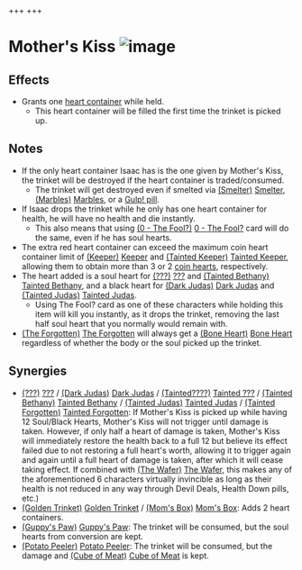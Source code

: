 +++
+++

 # Mother's Kiss ![image](/image/Mother%27s_Kiss.png) 

Effects
---------


* Grants one [heart container](/wiki/Hearts#Red_Heart_Containers "Hearts") while held.
	+ This heart container will be filled the first time the trinket is picked up.


Notes
-------


* If the only heart container Isaac has is the one given by Mother's Kiss, the trinket will be destroyed if the heart container is traded/consumed.
	+ The trinket will get destroyed even if smelted via [(Smelter)](/wiki/Smelter "Smelter") [Smelter](/wiki/Smelter "Smelter"), [(Marbles)](/wiki/Marbles "Marbles") [Marbles](/wiki/Marbles "Marbles"), or a [Gulp! pill](/wiki/Pills "Pills").
* If Isaac drops the trinket while he only has one heart container for health, he will have no health and die instantly.
	+ This also means that using [(0 - The Fool?)](/wiki/Cards_and_Runes "0 - The Fool?") [0 - The Fool?](/wiki/Cards_and_Runes "Cards and Runes") card will do the same, even if he has soul hearts.
* The extra red heart container can exceed the maximum coin heart container limit of  [(Keeper)](/wiki/Keeper "Keeper") [Keeper](/wiki/Keeper "Keeper") and  [(Tainted Keeper)](/wiki/Tainted_Keeper "Tainted Keeper") [Tainted Keeper](/wiki/Tainted_Keeper "Tainted Keeper"), allowing them to obtain more than 3 or 2 [coin hearts](/wiki/Health#Coin_Hearts "Health"), respectively.
* The heart added is a soul heart for  [(???)](/wiki/%3F%3F%3F_(Character) "???") [???](/wiki/%3F%3F%3F_(Character) "??? (Character)") and  [(Tainted Bethany)](/wiki/Tainted_Bethany "Tainted Bethany") [Tainted Bethany](/wiki/Tainted_Bethany "Tainted Bethany"), and a black heart for  [(Dark Judas)](/wiki/Dark_Judas "Dark Judas") [Dark Judas](/wiki/Dark_Judas "Dark Judas") and  [(Tainted Judas)](/wiki/Tainted_Judas "Tainted Judas") [Tainted Judas](/wiki/Tainted_Judas "Tainted Judas").
	+ Using The Fool? card as one of these characters while holding this item will kill you instantly, as it drops the trinket, removing the last half soul heart that you normally would remain with.
* [(The Forgotten)](/wiki/The_Forgotten "The Forgotten") [The Forgotten](/wiki/The_Forgotten "The Forgotten") will always get a [(Bone Heart)](/wiki/Bone_Heart "Bone Heart") [Bone Heart](/wiki/Bone_Heart "Bone Heart") regardless of whether the body or the soul picked up the trinket.


Synergies
-----------


* [(???)](/wiki/%3F%3F%3F_(Character) "???") [???](/wiki/%3F%3F%3F_(Character) "??? (Character)") /  [(Dark Judas)](/wiki/Dark_Judas "Dark Judas") [Dark Judas](/wiki/Dark_Judas "Dark Judas") /  [(Tainted????)](/wiki/Tainted_%3F%3F%3F "Tainted????") [Tainted ???](/wiki/Tainted_%3F%3F%3F "Tainted ???") /  [(Tainted Bethany)](/wiki/Tainted_Bethany "Tainted Bethany") [Tainted Bethany](/wiki/Tainted_Bethany "Tainted Bethany") /  [(Tainted Judas)](/wiki/Tainted_Judas "Tainted Judas") [Tainted Judas](/wiki/Tainted_Judas "Tainted Judas") /  [(Tainted Forgotten)](/wiki/Tainted_Forgotten "Tainted Forgotten") [Tainted Forgotten](/wiki/Tainted_Forgotten "Tainted Forgotten"): If Mother's Kiss is picked up while having 12 Soul/Black Hearts, Mother's Kiss will not trigger until damage is taken. However, if only half a heart of damage is taken, Mother's Kiss will immediately restore the health back to a full 12 but believe its effect failed due to not restoring a full heart's worth, allowing it to trigger again and again until a full heart of damage is taken, after which it will cease taking effect. If combined with [(The Wafer)](/wiki/The_Wafer "The Wafer") [The Wafer](/wiki/The_Wafer "The Wafer"), this makes any of the aforementioned 6 characters virtually invincible as long as their health is not reduced in any way through Devil Deals, Health Down pills, etc.)
* [(Golden Trinket)](/wiki/Golden_Trinket "Golden Trinket") [Golden Trinket](/wiki/Golden_Trinket "Golden Trinket") / [(Mom's Box)](/wiki/Mom%27s_Box "Mom's Box") [Mom's Box](/wiki/Mom%27s_Box "Mom's Box"): Adds 2 heart containers.
* [(Guppy's Paw)](/wiki/Guppy%27s_Paw "Guppy's Paw") [Guppy's Paw](/wiki/Guppy%27s_Paw "Guppy's Paw"): The trinket will be consumed, but the soul hearts from conversion are kept.
* [(Potato Peeler)](/wiki/Potato_Peeler "Potato Peeler") [Potato Peeler](/wiki/Potato_Peeler "Potato Peeler"): The trinket will be consumed, but the damage and [(Cube of Meat)](/wiki/Cube_of_Meat "Cube of Meat") [Cube of Meat](/wiki/Cube_of_Meat "Cube of Meat") is kept.


